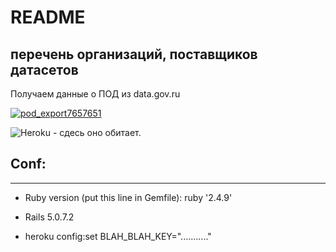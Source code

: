 # README

## перечень организаций, поставщиков датасетов

Получаем данные о ПОД из data.gov.ru

[![pod_export7657651](https://s3.amazonaws.com/assets.heroku.com/addons.heroku.com/uploaded_logos/13555/icon.png)](https://pod_export7657651.herokuapp.com/)

![Heroku](https://heroku-badge.herokuapp.com/?app=pod_export7657651) - сдесь оно обитает.

## Conf:

---

* Ruby version (put this line in Gemfile): ruby '2.4.9'

* Rails 5.0.7.2

* heroku config:set BLAH_BLAH_KEY="..........."
